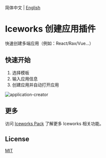 简体中文 | [English](./README.en.md)

# Iceworks 创建应用插件

快速创建多端应用（例如：React/Rax/Vue...）

## 快速开始

1. 选择模板
2. 输入应用信息
3. 创建应用并自动打开应用

![application-creator](https://img.alicdn.com/tfs/TB15ZmPXypE_u4jSZKbXXbCUVXa-1090-774.gif)

## 更多

访问 [Iceworks Pack](https://marketplace.visualstudio.com/items?itemName=iceworks-team.iceworks) 了解更多 Iceworks 相关功能。

## License

[MIT](https://github.com/ice-lab/iceworks/blob/master/LICENSE)
